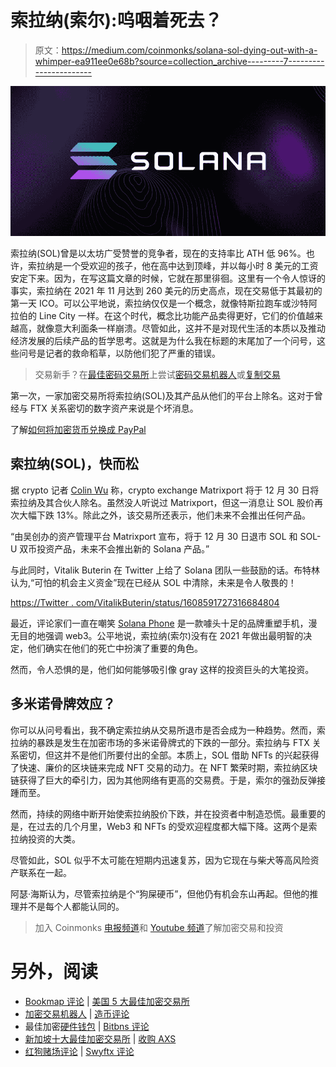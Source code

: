 # 索拉纳(索尔):呜咽着死去？

> 原文：<https://medium.com/coinmonks/solana-sol-dying-out-with-a-whimper-ea911ee0e68b?source=collection_archive---------7----------------------->

![](img/747de720a7ec0945a6fe08a324379ab6.png)

索拉纳(SOL)曾是以太坊广受赞誉的竞争者，现在的支持率比 ATH 低 96%。也许，索拉纳是一个受欢迎的孩子，他在高中达到顶峰，并以每小时 8 美元的工资安定下来。因为，在写这篇文章的时候，它就在那里徘徊。这里有一个令人惊讶的事实，索拉纳在 2021 年 11 月达到 260 美元的历史高点，现在交易低于其最初的第一天 ICO。可以公平地说，索拉纳仅仅是一个概念，就像特斯拉跑车或沙特阿拉伯的 Line City 一样。在这个时代，概念比功能产品卖得更好，它们的价值越来越高，就像意大利面条一样崩溃。尽管如此，这并不是对现代生活的本质以及推动经济发展的后续产品的哲学思考。这就是为什么我在标题的末尾加了一个问号，这些问号是记者的救命稻草，以防他们犯了严重的错误。

> 交易新手？在[最佳密码交易所](/coinmonks/crypto-exchange-dd2f9d6f3769)上尝试[密码交易机器人](/coinmonks/crypto-trading-bot-c2ffce8acb2a)或[复制交易](/coinmonks/top-10-crypto-copy-trading-platforms-for-beginners-d0c37c7d698c)

第一次，一家加密交易所将索拉纳(SOL)及其产品从他们的平台上除名。这对于曾经与 FTX 关系密切的数字资产来说是个坏消息。

了解[如何将加密货币兑换成 PayPal](https://hi.exchange/blog/exchange-cryptocurrency-to-paypal/)

## **索拉纳(SOL)，快而松**

据 crypto 记者 [Colin Wu](https://twitter.com/WuBlockchain/status/1608309183685840899) 称，crypto exchange Matrixport 将于 12 月 30 日将索拉纳及其合伙人除名。虽然没人听说过 Matrixport，但这一消息让 SOL 股价再次大幅下跌 13%。除此之外，该交易所还表示，他们未来不会推出任何产品。

“由吴创办的资产管理平台 Matrixport 宣布，将于 12 月 30 日退市 SOL 和 SOL-U 双币投资产品，未来不会推出新的 Solana 产品。”

与此同时，Vitalik Buterin 在 Twitter 上给了 Solana 团队一些鼓励的话。布特林认为,“可怕的机会主义资金”现在已经从 SOL 中清除，未来是令人敬畏的！

[https://Twitter . com/VitalikButerin/status/1608591727316684804](https://twitter.com/VitalikButerin/status/1608591727316684804)

最近，评论家们一直在嘲笑 [Solana Phone](https://hi.exchange/blog/solana-phone-saga/) 是一款噱头十足的品牌重塑手机，漫无目的地强调 web3。公平地说，索拉纳(索尔)没有在 2021 年做出最明智的决定，他们确实在他们的死亡中扮演了重要的角色。

然而，令人恐惧的是，他们如何能够吸引像 gray 这样的投资巨头的大笔投资。

## **多米诺骨牌效应？**

你可以从问号看出，我不确定索拉纳从交易所退市是否会成为一种趋势。然而，索拉纳的暴跌是发生在加密市场的多米诺骨牌式的下跌的一部分。索拉纳与 FTX 关系密切，但这并不是他们所要付出的全部。本质上，SOL 借助 NFTs 的兴起获得了快速、廉价的区块链来完成 NFT 交易的动力。在 NFT 繁荣时期，索拉纳区块链获得了巨大的牵引力，因为其他网络有更高的交易费。于是，索尔的强劲反弹接踵而至。

然而，持续的网络中断开始使索拉纳股价下跌，并在投资者中制造恐慌。最重要的是，在过去的几个月里，Web3 和 NFTs 的受欢迎程度都大幅下降。这两个是索拉纳投资的大类。

尽管如此，SOL 似乎不太可能在短期内迅速复苏，因为它现在与柴犬等高风险资产联系在一起。

阿瑟·海斯认为，尽管索拉纳是个“狗屎硬币”，但他仍有机会东山再起。但他的推理并不是每个人都能认同的。

> 加入 Coinmonks [电报频道](https://t.me/coincodecap)和 [Youtube 频道](https://www.youtube.com/c/coinmonks/videos)了解加密交易和投资

# 另外，阅读

*   [Bookmap 评论](https://coincodecap.com/bookmap-review-2021-best-trading-software) | [美国 5 大最佳加密交易所](https://coincodecap.com/crypto-exchange-usa)
*   [加密交易机器人](/coinmonks/crypto-trading-bot-c2ffce8acb2a) | [造币评论](https://coincodecap.com/coingate-review)
*   最佳加密[硬件钱包](/coinmonks/hardware-wallets-dfa1211730c6) | [Bitbns 评论](/coinmonks/bitbns-review-38256a07e161)
*   [新加坡十大最佳加密交易所](https://coincodecap.com/crypto-exchange-in-singapore) | [收购 AXS](https://coincodecap.com/buy-axs-token)
*   [红狗赌场评论](https://coincodecap.com/red-dog-casino-review) | [Swyftx 评论](https://coincodecap.com/swyftx-review)